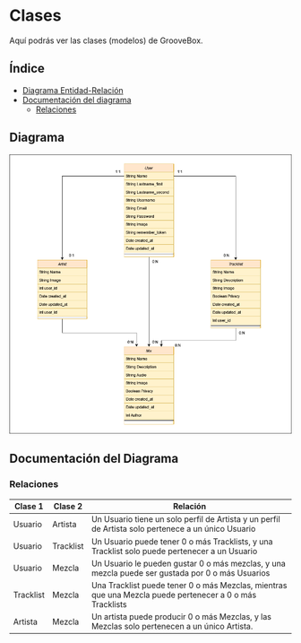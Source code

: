 <div x-placement="center">

# Clases

Aquí podrás ver las clases (modelos) de GrooveBox.

## Índice
- [Diagrama Entidad-Relación](#diagrama)
- [Documentación del diagrama](#documentación-del-diagrama)
  - [Relaciones](#relaciones)

## Diagrama

![Diagrama_de_Clases](../../assets/img/ClassesDiagram.drawio.png)

## Documentación del Diagrama

### Relaciones

| Clase 1   | Clase 2   | Relación                                                                                                 |
|-----------|-----------|----------------------------------------------------------------------------------------------------------|
| Usuario   | Artista   | Un Usuario tiene un solo perfil de Artista y un perfil de Artista solo pertenece a un único Usuario      |
| Usuario   | Tracklist | Un Usuario puede tener 0 o más Tracklists, y una Tracklist solo puede pertenecer a un Usuario            |
| Usuario   | Mezcla    | Un Usuario le pueden gustar 0 o más mezclas, y una mezcla puede ser gustada por 0 o más Usuarios         |
| Tracklist | Mezcla    | Una Tracklist puede tener 0 o más Mezclas, mientras que una Mezcla puede pertenecer a 0 o más Tracklists |
| Artista   | Mezcla    | Un artista puede producir 0 o más Mezclas, y las Mezclas solo pertenecen a un único Artista.             |

</div>